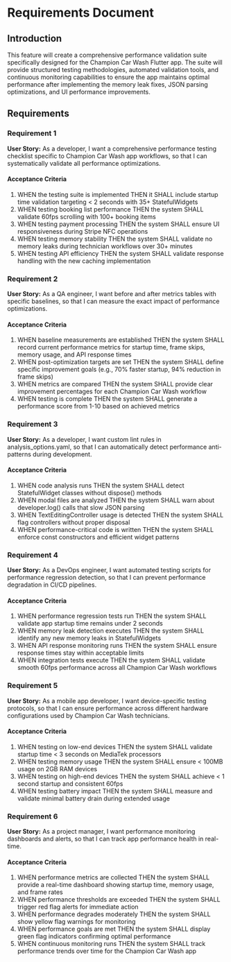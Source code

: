 # Requirements Document

## Introduction

This feature will create a comprehensive performance validation suite specifically designed for the Champion Car Wash Flutter app. The suite will provide structured testing methodologies, automated validation tools, and continuous monitoring capabilities to ensure the app maintains optimal performance after implementing the memory leak fixes, JSON parsing optimizations, and UI performance improvements.

## Requirements

### Requirement 1

**User Story:** As a developer, I want a comprehensive performance testing checklist specific to Champion Car Wash app workflows, so that I can systematically validate all performance optimizations.

#### Acceptance Criteria

1. WHEN the testing suite is implemented THEN it SHALL include startup time validation targeting < 2 seconds with 35+ StatefulWidgets
2. WHEN testing booking list performance THEN the system SHALL validate 60fps scrolling with 100+ booking items
3. WHEN testing payment processing THEN the system SHALL ensure UI responsiveness during Stripe NFC operations
4. WHEN testing memory stability THEN the system SHALL validate no memory leaks during technician workflows over 30+ minutes
5. WHEN testing API efficiency THEN the system SHALL validate response handling with the new caching implementation

### Requirement 2

**User Story:** As a QA engineer, I want before and after metrics tables with specific baselines, so that I can measure the exact impact of performance optimizations.

#### Acceptance Criteria

1. WHEN baseline measurements are established THEN the system SHALL record current performance metrics for startup time, frame skips, memory usage, and API response times
2. WHEN post-optimization targets are set THEN the system SHALL define specific improvement goals (e.g., 70% faster startup, 94% reduction in frame skips)
3. WHEN metrics are compared THEN the system SHALL provide clear improvement percentages for each Champion Car Wash workflow
4. WHEN testing is complete THEN the system SHALL generate a performance score from 1-10 based on achieved metrics

### Requirement 3

**User Story:** As a developer, I want custom lint rules in analysis_options.yaml, so that I can automatically detect performance anti-patterns during development.

#### Acceptance Criteria

1. WHEN code analysis runs THEN the system SHALL detect StatefulWidget classes without dispose() methods
2. WHEN modal files are analyzed THEN the system SHALL warn about developer.log() calls that slow JSON parsing
3. WHEN TextEditingController usage is detected THEN the system SHALL flag controllers without proper disposal
4. WHEN performance-critical code is written THEN the system SHALL enforce const constructors and efficient widget patterns

### Requirement 4

**User Story:** As a DevOps engineer, I want automated testing scripts for performance regression detection, so that I can prevent performance degradation in CI/CD pipelines.

#### Acceptance Criteria

1. WHEN performance regression tests run THEN the system SHALL validate app startup time remains under 2 seconds
2. WHEN memory leak detection executes THEN the system SHALL identify any new memory leaks in StatefulWidgets
3. WHEN API response monitoring runs THEN the system SHALL ensure response times stay within acceptable limits
4. WHEN integration tests execute THEN the system SHALL validate smooth 60fps performance across all Champion Car Wash workflows

### Requirement 5

**User Story:** As a mobile app developer, I want device-specific testing protocols, so that I can ensure performance across different hardware configurations used by Champion Car Wash technicians.

#### Acceptance Criteria

1. WHEN testing on low-end devices THEN the system SHALL validate startup time < 3 seconds on MediaTek processors
2. WHEN testing memory usage THEN the system SHALL ensure < 100MB usage on 2GB RAM devices
3. WHEN testing on high-end devices THEN the system SHALL achieve < 1 second startup and consistent 60fps
4. WHEN testing battery impact THEN the system SHALL measure and validate minimal battery drain during extended usage

### Requirement 6

**User Story:** As a project manager, I want performance monitoring dashboards and alerts, so that I can track app performance health in real-time.

#### Acceptance Criteria

1. WHEN performance metrics are collected THEN the system SHALL provide a real-time dashboard showing startup time, memory usage, and frame rates
2. WHEN performance thresholds are exceeded THEN the system SHALL trigger red flag alerts for immediate action
3. WHEN performance degrades moderately THEN the system SHALL show yellow flag warnings for monitoring
4. WHEN performance goals are met THEN the system SHALL display green flag indicators confirming optimal performance
5. WHEN continuous monitoring runs THEN the system SHALL track performance trends over time for the Champion Car Wash app
